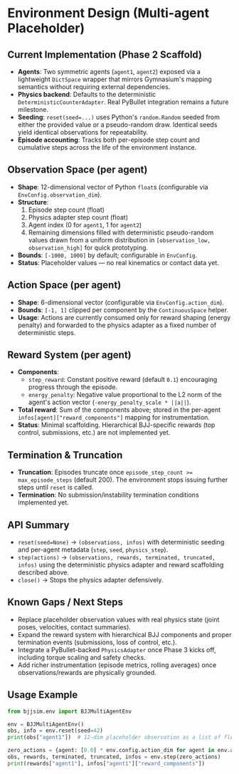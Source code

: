 # Environment Design (Multi-agent Placeholder)

## Current Implementation (Phase 2 Scaffold)

- **Agents**: Two symmetric agents (`agent1`, `agent2`) exposed via a lightweight `DictSpace` wrapper that mirrors Gymnasium's mapping semantics without requiring external dependencies.
- **Physics backend**: Defaults to the deterministic `DeterministicCounterAdapter`. Real PyBullet integration remains a future milestone.
- **Seeding**: `reset(seed=...)` uses Python's `random.Random` seeded from either the provided value or a pseudo-random draw. Identical seeds yield identical observations for repeatability.
- **Episode accounting**: Tracks both per-episode step count and cumulative steps across the life of the environment instance.

## Observation Space (per agent)

- **Shape**: 12-dimensional vector of Python `float`s (configurable via `EnvConfig.observation_dim`).
- **Structure**:
  1. Episode step count (float)
  2. Physics adapter step count (float)
  3. Agent index (0 for `agent1`, 1 for `agent2`)
  4. Remaining dimensions filled with deterministic pseudo-random values drawn from a uniform distribution in `[observation_low, observation_high]` for quick prototyping.
- **Bounds**: `[-1000, 1000]` by default; configurable in `EnvConfig`.
- **Status**: Placeholder values — no real kinematics or contact data yet.

## Action Space (per agent)

- **Shape**: 6-dimensional vector (configurable via `EnvConfig.action_dim`).
- **Bounds**: `[-1, 1]` clipped per component by the `ContinuousSpace` helper.
- **Usage**: Actions are currently consumed only for reward shaping (energy penalty) and forwarded to the physics adapter as a fixed number of deterministic steps.

## Reward System (per agent)

- **Components**:
  - `step_reward`: Constant positive reward (default `0.1`) encouraging progress through the episode.
  - `energy_penalty`: Negative value proportional to the L2 norm of the agent's action vector (`-energy_penalty_scale * ||a||`).
- **Total reward**: Sum of the components above; stored in the per-agent `infos[agent]["reward_components"]` mapping for instrumentation.
- **Status**: Minimal scaffolding. Hierarchical BJJ-specific rewards (top control, submissions, etc.) are not implemented yet.

## Termination & Truncation

- **Truncation**: Episodes truncate once `episode_step_count >= max_episode_steps` (default 200). The environment stops issuing further steps until `reset` is called.
- **Termination**: No submission/instability termination conditions implemented yet.

## API Summary

- `reset(seed=None)` → `(observations, infos)` with deterministic seeding and per-agent metadata (`step`, `seed`, `physics_step`).
- `step(actions)` → `(observations, rewards, terminated, truncated, infos)` using the deterministic physics adapter and reward scaffolding described above.
- `close()` → Stops the physics adapter defensively.

## Known Gaps / Next Steps

- Replace placeholder observation values with real physics state (joint poses, velocities, contact summaries).
- Expand the reward system with hierarchical BJJ components and proper termination events (submissions, loss of control, etc.).
- Integrate a PyBullet-backed `PhysicsAdapter` once Phase 3 kicks off, including torque scaling and safety checks.
- Add richer instrumentation (episode metrics, rolling averages) once observations/rewards are physically grounded.

## Usage Example

```python
from bjjsim.env import BJJMultiAgentEnv

env = BJJMultiAgentEnv()
obs, info = env.reset(seed=42)
print(obs["agent1"])  # 12-dim placeholder observation as a list of floats

zero_actions = {agent: [0.0] * env.config.action_dim for agent in env.agents}
obs, rewards, terminated, truncated, infos = env.step(zero_actions)
print(rewards["agent1"], infos["agent1"]["reward_components"])
```
